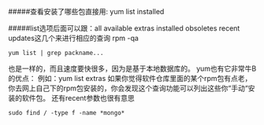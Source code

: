 #####查看安装了哪些包直接用:
	yum list installed

#####list选项后面可以跟：all available  extras installed  obsoletes  recent     updates这几个来进行相应的查询
	rpm -qa 

	
	yum list | grep packname...

也是一样的，而且速度要快很多，因为是基于本地数据库的。
yum也有它非常牛B的优点：
例如：yum list extras
如果你觉得软件仓库里面的某个rpm包有点老，你去网上自己下的rpm包安装的，你会发现这个查询功能可以列出这些你“手动“安装的软件包。
还有recent参数也很有意思


	sudo find / -type f -name *mongo*